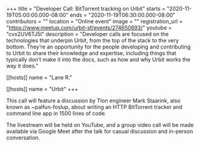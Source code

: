 +++
title = "Developer Call: BitTorrent tracking on Urbit"
starts = "2020-11-19T05:00:00.000-08:00"
ends = "2020-11-19T06:30:00.000-08:00"
contributors = ""
location = "Online event"
image = ""
registration_url = "https://www.meetup.com/urbit-sf/events/274650693/"
youtube = "cvx2UV6TJ5I"
description = "Developer calls are focused on the technologies that underpin Urbit, from the top of the stack to the very bottom. They’re an opportunity for the people developing and contributing to Urbit to share their knowledge and expertise, including things that typically don’t make it into the docs, such as how and why Urbit works the way it does."

[[hosts]]
name = "Lane R."

[[hosts]]
name = "Urbit"
+++

This call will feature a discussion by Tlon engineer Mark Staarink, also known as ~palfun-foslup, about writing an HTTP BitTorrent tracker and command line app in 1500 lines of code.

The livestream will be held on YouTube, and a group video call will be made available via Google Meet after the talk for casual discussion and in-person conversation.

